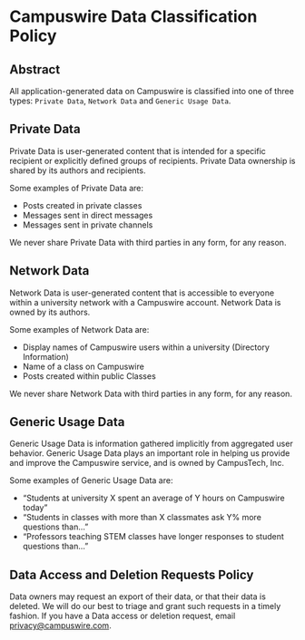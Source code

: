 # Campuswire Data Classification Policy

## Abstract
All application-generated data on Campuswire is classified into one of three types: `Private Data`, `Network Data` and `Generic Usage Data`.

## Private Data
Private Data is user-generated content that is intended for a specific recipient or explicitly defined groups of recipients. Private Data ownership is shared by its authors and recipients.

Some examples of Private Data are:

- Posts created in private classes
- Messages sent in direct messages
- Messages sent in private channels

We never share Private Data with third parties in any form, for any reason.

## Network Data
Network Data is user-generated content that is accessible to everyone within a university network with a Campuswire account. Network Data is owned by its authors.

Some examples of Network Data are:

- Display names of Campuswire users within a university (Directory Information)
- Name of a class on Campuswire
- Posts created within public Classes

We never share Network Data with third parties in any form, for any reason.

## Generic Usage Data
Generic Usage Data is information gathered implicitly from aggregated user behavior. Generic Usage Data plays an important role in helping us provide and improve the Campuswire service, and is owned by CampusTech, Inc.

Some examples of Generic Usage Data are:

- “Students at university X spent an average of Y hours on Campuswire today”
- “Students in classes with more than X classmates ask Y% more questions than...”
- “Professors teaching STEM classes have longer responses to student questions than...”

## Data Access and Deletion Requests Policy
Data owners may request an export of their data, or that their data is deleted. We will do our best to triage and grant such requests in a timely fashion. If you have a Data access or deletion request, email privacy@campuswire.com.

